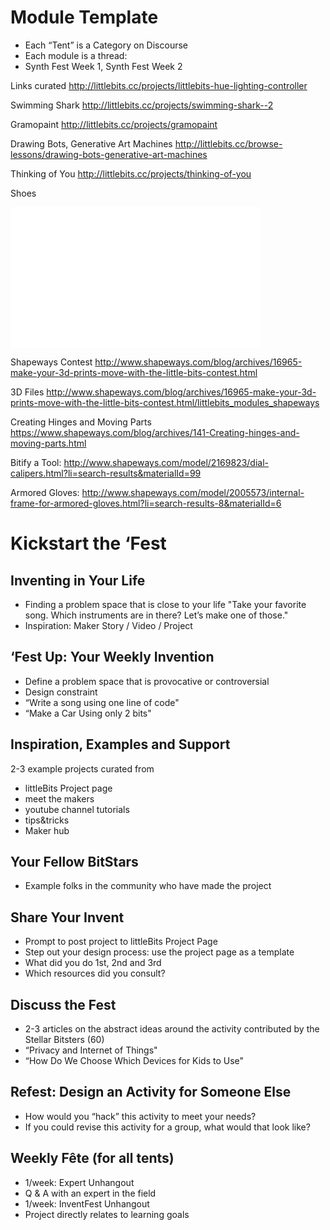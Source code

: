 # Module Template
- Each “Tent” is a Category on Discourse
- Each module is a thread: 
- Synth Fest Week 1, Synth Fest Week 2

Links curated
http://littlebits.cc/projects/littlebits-hue-lighting-controller

Swimming Shark
http://littlebits.cc/projects/swimming-shark--2

Gramopaint
http://littlebits.cc/projects/gramopaint

Drawing Bots, Generative Art Machines
http://littlebits.cc/browse-lessons/drawing-bots-generative-art-machines

Thinking of You
http://littlebits.cc/projects/thinking-of-you

Shoes 
<iframe width="400" height="225" src="//www.youtube.com/embed/uF6ZNU-04p4" frameborder="0" allowfullscreen></iframe>

Shapeways Contest
http://www.shapeways.com/blog/archives/16965-make-your-3d-prints-move-with-the-little-bits-contest.html

3D Files
http://www.shapeways.com/blog/archives/16965-make-your-3d-prints-move-with-the-little-bits-contest.html/littlebits_modules_shapeways

Creating Hinges and Moving Parts
https://www.shapeways.com/blog/archives/141-Creating-hinges-and-moving-parts.html

Bitify a Tool:
http://www.shapeways.com/model/2169823/dial-calipers.html?li=search-results&materialId=99

Armored Gloves:
http://www.shapeways.com/model/2005573/internal-frame-for-armored-gloves.html?li=search-results-8&materialId=6

# Kickstart the ‘Fest
## Inventing in Your Life
- Finding a problem space that is close to your life "Take your favorite song. Which instruments are in there? Let’s make one of those."
- Inspiration: Maker Story / Video / Project

## ‘Fest Up: Your Weekly Invention
- Define a problem space that is provocative or controversial
- Design constraint
- “Write a song using one line of code"
- “Make a Car Using only 2 bits"

## Inspiration, Examples and Support
2-3 example projects curated from
- littleBits Project page
- meet the makers
- youtube channel tutorials
- tips&tricks
- Maker hub

## Your Fellow BitStars
 - Example folks in the community who have made the project

## Share Your Invent 
- Prompt to post project to littleBits Project Page
- Step out your design process: use the project page as a template
- What did you do 1st, 2nd and 3rd
- Which resources did you consult?

## Discuss the Fest
- 2-3 articles on the abstract ideas around the activity contributed by the Stellar Bitsters (60)
- “Privacy and Internet of Things"
- “How Do We Choose Which Devices for Kids to Use"

## Refest: Design an Activity for Someone Else
- How would you “hack” this activity to meet your needs?
- If you could revise this activity for a group, what would that look like?

## Weekly Fête (for all tents)
- 1/week: Expert Unhangout
- Q & A with an expert in the field
- 1/week: InventFest Unhangout
- Project directly relates to learning goals
